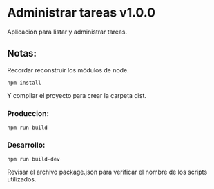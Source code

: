 # Administrar tareas v1.0.0

Aplicación para listar y administrar tareas.

## Notas:
Recordar reconstruir los módulos de node.
```
npm install
```
Y compilar el proyecto para crear la carpeta dist.

### Produccion:
```
npm run build
```
### Desarrollo:
```
npm run build-dev
```
Revisar el archivo package.json para verificar el nombre de los scripts utilizados.